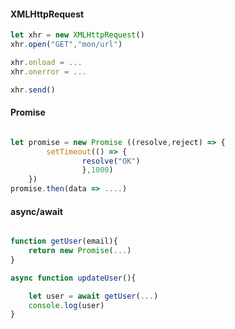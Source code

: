 #### XMLHttpRequest
```js
let xhr = new XMLHttpRequest()
xhr.open("GET","mon/url")

xhr.onload = ...
xhr.onerror = ...

xhr.send()
```
#### Promise
```js

let promise = new Promise ((resolve,reject) => {
		setTimeout(() => {
				resolve("OK")
				},1000)
	})
promise.then(data => ....)
```

#### async/await

```js

function getUser(email){
	return new Promise(...)
}

async function updateUser(){

	let user = await getUser(...)
	console.log(user)
}
```

